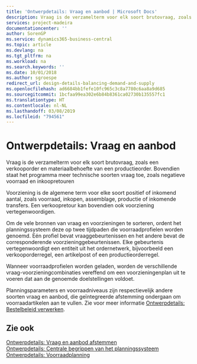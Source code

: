 ```yaml
---
title: 'Ontwerpdetails: Vraag en aanbod | Microsoft Docs'
description: Vraag is de verzamelterm voor elk soort brutovraag, zoals een verkooporder en materiaalbehoefte van een productieorder. Bovendien staat het programma meer technische soorten vraag toe, zoals negatieve voorraad en inkoopretouren
services: project-madeira
documentationcenter: ''
author: SorenGP
ms.service: dynamics365-business-central
ms.topic: article
ms.devlang: na
ms.tgt_pltfrm: na
ms.workload: na
ms.search.keywords: ''
ms.date: 10/01/2018
ms.author: sgroespe
redirect_url: design-details-balancing-demand-and-supply
ms.openlocfilehash: ad6684bb1fefe10fc965c3c8a7780c6aa8a9d685
ms.sourcegitcommit: 1bcfaa99ea302e6b84b8361ca02730b135557fc1
ms.translationtype: HT
ms.contentlocale: nl-NL
ms.lasthandoff: 03/08/2019
ms.locfileid: "794561"
---
```

# <a name="design-details-demand-and-supply"></a>Ontwerpdetails: Vraag en aanbod
Vraag is de verzamelterm voor elk soort brutovraag, zoals een verkooporder en materiaalbehoefte van een productieorder. Bovendien staat het programma meer technische soorten vraag toe, zoals negatieve voorraad en inkoopretouren  

 Voorziening is de algemene term voor elke soort positief of inkomend aantal, zoals voorraad, inkopen, assemblage, productie of inkomende transfers. Een verkoopretour kan bovendien ook voorziening vertegenwoordigen.  

 Om de vele bronnen van vraag en voorzieningen te sorteren, ordent het planningssysteem deze op twee tijdpaden die voorraadprofielen worden genoemd. Eén profiel bevat vraaggebeurtenissen en het andere bevat de corresponderende voorzieninggebeurtenissen. Elke gebeurtenis vertegenwoordigt een entiteit uit het ordernetwerk, bijvoorbeeld een verkooporderregel, een artikelpost of een productieorderregel.  

 Wanneer voorraadprofielen worden geladen, worden de verschillende vraag-voorzieningcombinaties vereffend om een voorzieningenplan uit te voeren dat aan de genoemde doelstellingen voldoet.  

 Planningsparameters en voorraadniveaus zijn respectievelijk andere soorten vraag en aanbod, die geïntegreerde afstemming ondergaan om voorraadartikelen aan te vullen. Zie voor meer informatie [Ontwerpdetails: Bestelbeleid verwerken](design-details-handling-reordering-policies.md).  

## <a name="see-also"></a>Zie ook  
 [Ontwerpdetails: Vraag en aanbod afstemmen](design-details-balancing-demand-and-supply.md)   
 [Ontwerpdetails: Centrale begrippen van het planningssysteem](design-details-central-concepts-of-the-planning-system.md)   
 [Ontwerpdetails: Voorraadplanning](design-details-supply-planning.md)

